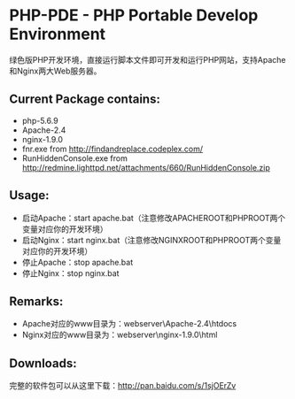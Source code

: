 PHP-PDE - PHP Portable Develop Environment
===============================================================
绿色版PHP开发环境，直接运行脚本文件即可开发和运行PHP网站，支持Apache和Nginx两大Web服务器。

Current Package contains:
-------------------------
- php-5.6.9
- Apache-2.4
- nginx-1.9.0
- fnr.exe from http://findandreplace.codeplex.com/
- RunHiddenConsole.exe from http://redmine.lighttpd.net/attachments/660/RunHiddenConsole.zip

Usage:
-----------------------
 - 启动Apache：start apache.bat（注意修改APACHEROOT和PHPROOT两个变量对应你的开发环境）
 - 启动Nginx：start nginx.bat（注意修改NGINXROOT和PHPROOT两个变量对应你的开发环境）
 - 停止Apache：stop apache.bat
 - 停止Nginx：stop nginx.bat
 
Remarks:
-----------------------
 - Apache对应的www目录为：webserver\Apache-2.4\htdocs
 - Nginx对应的www目录为：webserver\nginx-1.9.0\html
 
Downloads:
-----------------------
完整的软件包可以从这里下载：http://pan.baidu.com/s/1sjOErZv